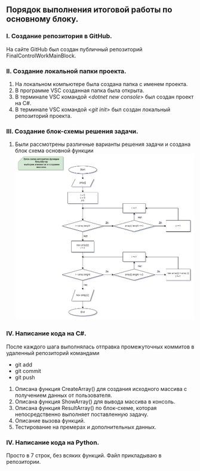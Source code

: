 ## **Порядок выполнения итоговой работы по основному блоку.**
### **I. Создание репозитория в GitHub.**
На сайте GitHub был создан публичный репозиторий FinalControlWorkMainBlock.
### **II. Создание локальной папки проекта.**
1. На локальном компьютере была создана папка с именем проекта.
2. В программе VSC созданная папка была открыта.
3. В терминале VSC командой <_dotnet new console_> был создан проект на C#.
4. В терминале VSC командой <_git init_> был создан локальный репозиторий проекта.
### **III. Cоздание блок-схемы решения задачи.**
1. Были рассмотрены различные варианты решения задачи и создана блок схема основной функции 
![Блок схема](Diagram.jpg)
### **IV. Написание кода на C#.**
После каждого шага выполнялась отправка промежуточных коммитов в удаленный репозиторий командами 
* git add
* git commit
* git push
1. Описана функция CreateArray() для создания исходного массива с получением данных от пользователя.
2. Описана функция ShowArray() для вывода массива в консоль.
3. Описана функция ResultArray() по блок-схеме, которая непосредственно выполняет поставленную задачу.
4. Описание вызова функций.
4. Тестирование на премерах и дополнительных данных.
### **IV. Написание кода на Python.**
Просто в 7 строк, без всяких функций. Файл прикладываю в репозитории.
